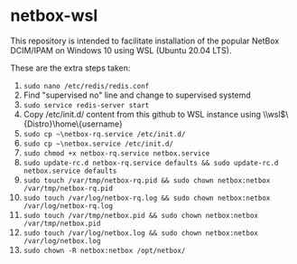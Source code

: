 # netbox-wsl

This repository is intended to facilitate installation of the popular NetBox DCIM/IPAM on Windows 10 using WSL (Ubuntu 20.04 LTS).

These are the extra steps taken:

1. `sudo nano /etc/redis/redis.conf`
2. Find "supervised no" line and change to supervised systemd
3. `sudo service redis-server start`
4. Copy /etc/init.d/ content from this github to WSL instance using \\\wsl$\\{Distro}\home\\{username}
5. `sudo cp ~\netbox-rq.service /etc/init.d/`
6. `sudo cp ~\netbox.service /etc/init.d/`
7. `sudo chmod +x netbox-rq.service netbox.service`
8. `sudo update-rc.d netbox-rq.service defaults && sudo update-rc.d netbox.service defaults`
9. `sudo touch /var/tmp/netbox-rq.pid && sudo chown netbox:netbox /var/tmp/netbox-rq.pid`
10. `sudo touch /var/log/netbox-rq.log && sudo chown netbox:netbox /var/log/netbox-rq.log`
11. `sudo touch /var/tmp/netbox.pid && sudo chown netbox:netbox /var/tmp/netbox.pid`
12. `sudo touch /var/log/netbox.log && sudo chown netbox:netbox /var/log/netbox.log`
13. `sudo chown -R netbox:netbox /opt/netbox/`
